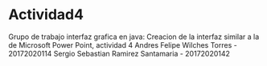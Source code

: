 # Actividad4
Grupo de trabajo interfaz grafica en java: Creacion de la interfaz similar a la de Microsoft Power Point, actividad 4
Andres Felipe Wilches Torres - 20172020114
Sergio Sebastian Ramirez Santamaria - 20172020142
